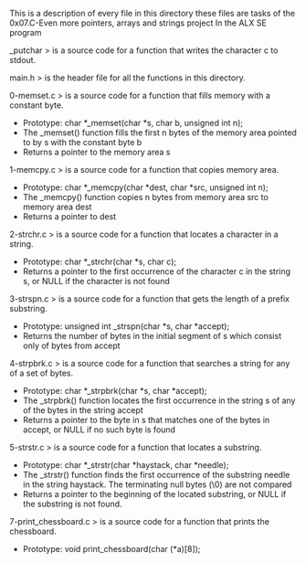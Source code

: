 This is a description of every file in this directory
these files are tasks of the 0x07.C-Even more pointers, arrays and strings project
In the ALX SE program

_putchar > is a source code for a function that writes the character c to stdout.

main.h > is the header file for all the functions in this directory.

0-memset.c > is a source code for a function that fills memory with a constant byte.
- Prototype: char *_memset(char *s, char b, unsigned int n);
- The _memset() function fills the first n bytes of the memory area pointed to by s with the constant byte b
- Returns a pointer to the memory area s

1-memcpy.c  > is a source code for a function that copies memory area.
- Prototype: char *_memcpy(char *dest, char *src, unsigned int n);
- The _memcpy() function copies n bytes from memory area src to memory area dest
- Returns a pointer to dest

2-strchr.c > is a source code for a function that locates a character in a string.
- Prototype: char *_strchr(char *s, char c);
- Returns a pointer to the first occurrence of the character c in the string s, or NULL if the character is not found

3-strspn.c > is a source code for a function that gets the length of a prefix substring.
- Prototype: unsigned int _strspn(char *s, char *accept);
- Returns the number of bytes in the initial segment of s which consist only of bytes from accept

4-strpbrk.c > is a source code for a function that searches a string for any of a set of bytes.
- Prototype: char *_strpbrk(char *s, char *accept);
- The _strpbrk() function locates the first occurrence in the string s of any of the bytes in the string accept
- Returns a pointer to the byte in s that matches one of the bytes in accept, or NULL if no such byte is found

5-strstr.c > is a source code for a function that locates a substring.
- Prototype: char *_strstr(char *haystack, char *needle);
- The _strstr() function finds the first occurrence of the substring needle in the string haystack. The terminating null bytes (\0) are not compared
- Returns a pointer to the beginning of the located substring, or NULL if the substring is not found.

7-print_chessboard.c > is a source code for a function that prints the chessboard.
- Prototype: void print_chessboard(char (*a)[8]);

